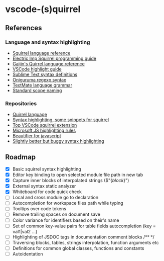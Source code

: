 # vscode-(s)quirrel




## References

### Language and syntax highlighting

- [Squirrel language reference](http://squirrel-lang.org/squirreldoc/reference/language.html)
- [Electric Imp Squirrel programming guide](https://developer.electricimp.com/squirrel/squirrelcrib)
- [Gaijin's Quirrel language reference](http://quirrel.io/doc/reference/diff_from_original.html)
- [VSCode highlight guide](https://code.visualstudio.com/api/language-extensions/syntax-highlight-guide)
- [Sublime Text syntax definitions](https://sublime-text-unofficial-documentation.readthedocs.io/en/latest/reference/syntaxdefs.html)
- [Oniguruma regexp syntax](https://macromates.com/manual/en/regular_expressions)
- [TextMate language grammar](https://macromates.com/manual/en/language_grammars)
- [Standard scope naming](https://www.sublimetext.com/docs/3/scope_naming.html)

### Repositories

- [Quirrel language](https://github.com/GaijinEntertainment/quirrel)
- [Syntax highlighting, some snippets for squirrel](https://github.com/robmerrell/squirrel-tmbundle)
- [Top VSCode squirrel extension](https://github.com/monkeygroover/vscode-squirrel-lang)
- [Microsoft JS highlighting rules](https://github.com/microsoft/vscode/blob/master/extensions/javascript/syntaxes/JavaScript.tmLanguage.json)
- [Beautifier for javascript](https://github.com/beautify-web/js-beautify/)
- [Slightly better but buggy syntax highlighting](https://bitbucket.org/marcinbar91/vscode-squirrel.git/src)


## Roadmap

- [x] Basic squirrel syntax highlighting
- [x] Editor key binding to open selected module file path in new tab
- [x] Capture inner blocks of interpolated strings
      ($"{_block_}")
- [x] External syntax static analyzer
- [x] Whiteboard for code quick check
- [ ] Local and cross module go to declaration
- [ ] Autocompletion for workspace files path while typing
- [ ] Tooltips over code tokens
- [ ] Remove trailing spaces on document save
- [ ] Color variance for identifiers based on their's name
- [ ] Set of common key-value pairs for table fields autocompletion (key = val1|val2 ...)
- [ ] Highlighting of JSDOC tags in documentation comment blocks /** */
- [ ] Traversing blocks, tables, strings interpolation, function arguments etc
- [ ] Definitions for common global classes, functions and constants
- [ ] Autoidentation
